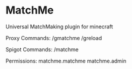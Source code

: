 # MatchMe
Universal MatchMaking plugin for minecraft

Proxy Commands:
/gmatchme <groupname>
/greload

Spigot Commands:
/matchme <groupname>

Permissions:
matchme.matchme
matchme.admin